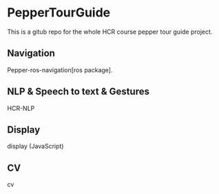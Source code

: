 # PepperTourGuide
This is a gitub repo for the whole HCR course pepper tour guide project. 

## Navigation
Pepper-ros-navigation[ros package]. 

## NLP & Speech to text & Gestures
HCR-NLP

## Display
display (JavaScript)

## CV
cv
